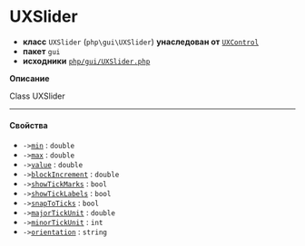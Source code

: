 # UXSlider

- **класс** `UXSlider` (`php\gui\UXSlider`) **унаследован от** [`UXControl`](https://github.com/jphp-compiler/jphp/blob/master/exts/jphp-gui-ext/api-docs/classes/php/gui/UXControl.ru.md)
- **пакет** `gui`
- **исходники** [`php/gui/UXSlider.php`](./src/main/resources/JPHP-INF/sdk/php/gui/UXSlider.php)

**Описание**

Class UXSlider

---

#### Свойства

- `->`[`min`](#prop-min) : `double`
- `->`[`max`](#prop-max) : `double`
- `->`[`value`](#prop-value) : `double`
- `->`[`blockIncrement`](#prop-blockincrement) : `double`
- `->`[`showTickMarks`](#prop-showtickmarks) : `bool`
- `->`[`showTickLabels`](#prop-showticklabels) : `bool`
- `->`[`snapToTicks`](#prop-snaptoticks) : `bool`
- `->`[`majorTickUnit`](#prop-majortickunit) : `double`
- `->`[`minorTickUnit`](#prop-minortickunit) : `int`
- `->`[`orientation`](#prop-orientation) : `string`